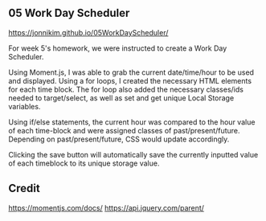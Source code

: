 ## 05 Work Day Scheduler

https://jonnikim.github.io/05WorkDayScheduler/

For week 5's homework, we were instructed to create a Work Day Scheduler.

Using Moment.js, I was able to grab the current date/time/hour to be used and displayed.
Using a for loops, I created the necessary HTML elements for each time block. The for loop also added the necessary classes/ids needed to target/select, as well as set and get unique Local Storage variables.

Using if/else statements, the current hour was compared to the hour value of each time-block and were assigned classes of past/present/future. Depending on past/present/future, CSS would update accordingly.

Clicking the save button will automatically save the currently inputted value of each timeblock to its unique storage value.

## Credit

https://momentjs.com/docs/
https://api.jquery.com/parent/
